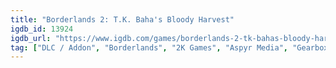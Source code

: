 ```yaml
---
title: "Borderlands 2: T.K. Baha's Bloody Harvest"
igdb_id: 13924
igdb_url: "https://www.igdb.com/games/borderlands-2-tk-bahas-bloody-harvest"
tag: ["DLC / Addon", "Borderlands", "2K Games", "Aspyr Media", "Gearbox Software", "Shooter", "Role-playing (RPG)", "Single player", "Multiplayer", "Co-operative", "First person", "Action", "Science fiction"]
---
```

